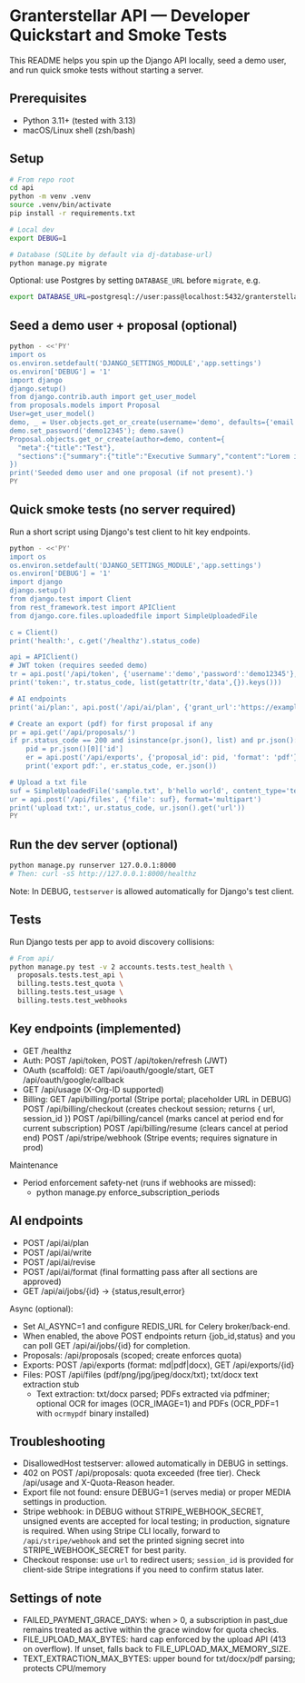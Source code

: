 # Granterstellar API — Developer Quickstart and Smoke Tests

This README helps you spin up the Django API locally, seed a demo user, and run quick smoke tests without starting a server.

## Prerequisites

- Python 3.11+ (tested with 3.13)
- macOS/Linux shell (zsh/bash)

## Setup

```sh
# From repo root
cd api
python -m venv .venv
source .venv/bin/activate
pip install -r requirements.txt

# Local dev
export DEBUG=1

# Database (SQLite by default via dj-database-url)
python manage.py migrate
```

Optional: use Postgres by setting `DATABASE_URL` before `migrate`, e.g.

```sh
export DATABASE_URL=postgresql://user:pass@localhost:5432/granterstellar
```

## Seed a demo user + proposal (optional)

```sh
python - <<'PY'
import os
os.environ.setdefault('DJANGO_SETTINGS_MODULE','app.settings')
os.environ['DEBUG'] = '1'
import django
django.setup()
from django.contrib.auth import get_user_model
from proposals.models import Proposal
User=get_user_model()
demo, _ = User.objects.get_or_create(username='demo', defaults={'email':'demo@example.com'})
demo.set_password('demo12345'); demo.save()
Proposal.objects.get_or_create(author=demo, content={
  "meta":{"title":"Test"},
  "sections":{"summary":{"title":"Executive Summary","content":"Lorem ipsum"}}
})
print('Seeded demo user and one proposal (if not present).')
PY
```

## Quick smoke tests (no server required)

Run a short script using Django's test client to hit key endpoints.

```sh
python - <<'PY'
import os
os.environ.setdefault('DJANGO_SETTINGS_MODULE','app.settings')
os.environ['DEBUG'] = '1'
import django
django.setup()
from django.test import Client
from rest_framework.test import APIClient
from django.core.files.uploadedfile import SimpleUploadedFile

c = Client()
print('health:', c.get('/healthz').status_code)

api = APIClient()
# JWT token (requires seeded demo)
tr = api.post('/api/token', {'username':'demo','password':'demo12345'}, format='json')
print('token:', tr.status_code, list(getattr(tr,'data',{}).keys()))

# AI endpoints
print('ai/plan:', api.post('/api/ai/plan', {'grant_url':'https://example.com/grant'}, format='json').status_code)

# Create an export (pdf) for first proposal if any
pr = api.get('/api/proposals/')
if pr.status_code == 200 and isinstance(pr.json(), list) and pr.json():
    pid = pr.json()[0]['id']
    er = api.post('/api/exports', {'proposal_id': pid, 'format': 'pdf'}, format='json')
    print('export pdf:', er.status_code, er.json())

# Upload a txt file
suf = SimpleUploadedFile('sample.txt', b'hello world', content_type='text/plain')
ur = api.post('/api/files', {'file': suf}, format='multipart')
print('upload txt:', ur.status_code, ur.json().get('url'))
PY
```

## Run the dev server (optional)

```sh
python manage.py runserver 127.0.0.1:8000
# Then: curl -sS http://127.0.0.1:8000/healthz
```

Note: In DEBUG, `testserver` is allowed automatically for Django's test client.

## Tests

Run Django tests per app to avoid discovery collisions:

```sh
# From api/
python manage.py test -v 2 accounts.tests.test_health \
  proposals.tests.test_api \
  billing.tests.test_quota \
  billing.tests.test_usage \
  billing.tests.test_webhooks
```

## Key endpoints (implemented)

- GET /healthz
- Auth: POST /api/token, POST /api/token/refresh (JWT)
- OAuth (scaffold): GET /api/oauth/google/start, GET /api/oauth/google/callback
- GET /api/usage (X-Org-ID supported)
- Billing: GET /api/billing/portal (Stripe portal; placeholder URL in DEBUG)
          POST /api/billing/checkout (creates checkout session; returns { url, session_id })
          POST /api/billing/cancel (marks cancel at period end for current subscription)
          POST /api/billing/resume (clears cancel at period end)
          POST /api/stripe/webhook (Stripe events; requires signature in prod)

Maintenance

- Period enforcement safety-net (runs if webhooks are missed):
  - python manage.py enforce_subscription_periods

## AI endpoints

- POST /api/ai/plan
- POST /api/ai/write
- POST /api/ai/revise
- POST /api/ai/format (final formatting pass after all sections are approved)
- GET /api/ai/jobs/{id} → {status,result,error}

Async (optional):

- Set AI_ASYNC=1 and configure REDIS_URL for Celery broker/back-end.
- When enabled, the above POST endpoints return {job_id,status} and you can poll GET /api/ai/jobs/{id} for completion.
- Proposals: /api/proposals (scoped; create enforces quota)
- Exports: POST /api/exports (format: md|pdf|docx), GET /api/exports/{id}
- Files: POST /api/files (pdf/png/jpg/jpeg/docx/txt); txt/docx text extraction stub
  - Text extraction: txt/docx parsed; PDFs extracted via pdfminer; optional OCR for images (OCR_IMAGE=1) and PDFs (OCR_PDF=1 with `ocrmypdf` binary installed)

## Troubleshooting

- DisallowedHost testserver: allowed automatically in DEBUG in settings.
- 402 on POST /api/proposals: quota exceeded (free tier). Check /api/usage and X-Quota-Reason header.
- Export file not found: ensure DEBUG=1 (serves media) or proper MEDIA settings in production.
- Stripe webhook: in DEBUG without STRIPE_WEBHOOK_SECRET, unsigned events are accepted for local testing; in production, signature is required. When using Stripe CLI locally, forward to `/api/stripe/webhook` and set the printed signing secret into STRIPE_WEBHOOK_SECRET for best parity.
- Checkout response: use `url` to redirect users; `session_id` is provided for client-side Stripe integrations if you need to confirm status later.

## Settings of note

- FAILED_PAYMENT_GRACE_DAYS: when > 0, a subscription in past_due remains treated as active within the grace window for quota checks.
- FILE_UPLOAD_MAX_BYTES: hard cap enforced by the upload API (413 on overflow). If unset, falls back to FILE_UPLOAD_MAX_MEMORY_SIZE.
- TEXT_EXTRACTION_MAX_BYTES: upper bound for txt/docx/pdf parsing; protects CPU/memory
